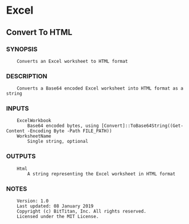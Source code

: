 # Excel
## Convert To HTML
### SYNOPSIS
```
    Converts an Excel worksheet to HTML format
```
### DESCRIPTION
```
    Converts a Base64 encoded Excel worksheet into HTML format as a string
```
### INPUTS
```
    ExcelWorkbook
        Base64 encoded bytes, using [Convert]::ToBase64String((Get-Content -Encoding Byte -Path FILE_PATH))
    WorksheetName
        Single string, optional
```
### OUTPUTS
```
    Html
        A string representing the Excel worksheet in HTML format
```
### NOTES
```
    Version: 1.0
    Last updated: 08 January 2019
    Copyright (c) BitTitan, Inc. All rights reserved.
    Licensed under the MIT License.
```

